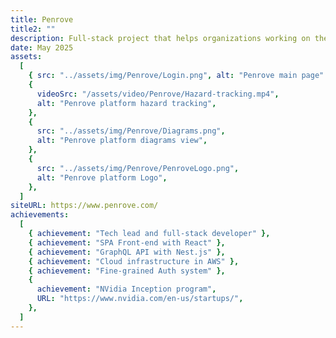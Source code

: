 ```yaml
---
title: Penrove
title2: ""
description: Full-stack project that helps organizations working on the world’s most complex, safety-critical systems move faster and with more confidence, from defense and aerospace to advanced manufacturing and mobility.
date: May 2025
assets:
  [
    { src: "../assets/img/Penrove/Login.png", alt: "Penrove main page" },
    {
      videoSrc: "/assets/video/Penrove/Hazard-tracking.mp4",
      alt: "Penrove platform hazard tracking",
    },
    {
      src: "../assets/img/Penrove/Diagrams.png",
      alt: "Penrove platform diagrams view",
    },
    {
      src: "../assets/img/Penrove/PenroveLogo.png",
      alt: "Penrove platform Logo",
    },
  ]
siteURL: https://www.penrove.com/
achievements:
  [
    { achievement: "Tech lead and full-stack developer" },
    { achievement: "SPA Front-end with React" },
    { achievement: "GraphQL API with Nest.js" },
    { achievement: "Cloud infrastructure in AWS" },
    { achievement: "Fine-grained Auth system" },
    {
      achievement: "NVidia Inception program",
      URL: "https://www.nvidia.com/en-us/startups/",
    },
  ]
---
```

